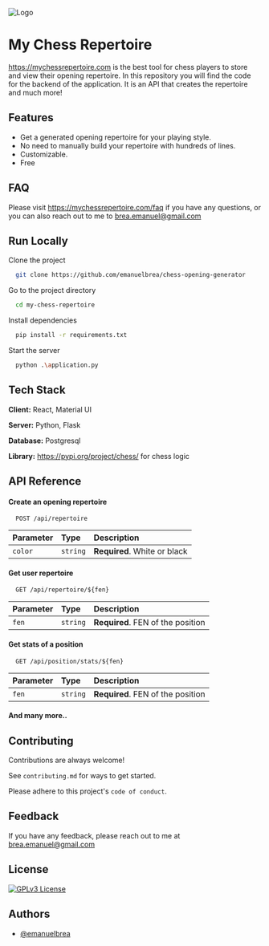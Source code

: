 
![Logo](https://mychessrepertoire.com/logo.svg)


# My Chess Repertoire

https://mychessrepertoire.com is the best tool for chess players to store and view their opening repertoire.
In this repository you will find the code for the backend of the application. It is an API that creates the repertoire and much more!


## Features

- Get a generated opening repertoire for your playing style.
- No need to manually build your repertoire with hundreds of lines.
- Customizable.
- Free


## FAQ


Please visit https://mychessrepertoire.com/faq if you have any questions, or you can also reach out to me to brea.emanuel@gmail.com



## Run Locally

Clone the project

```bash
  git clone https://github.com/emanuelbrea/chess-opening-generator
```

Go to the project directory

```bash
  cd my-chess-repertoire
```

Install dependencies

```bash
  pip install -r requirements.txt
```

Start the server

```bash
  python .\application.py
```


## Tech Stack

**Client:** React, Material UI

**Server:** Python, Flask

**Database:** Postgresql

**Library:** https://pypi.org/project/chess/ for chess logic
## API Reference

#### Create an opening repertoire

```http
  POST /api/repertoire
```

| Parameter | Type     | Description                |
| :-------- | :------- | :------------------------- |
| `color` | `string` | **Required**. White or black |

#### Get user repertoire

```http
  GET /api/repertoire/${fen}
```

| Parameter | Type     | Description                       |
| :-------- | :------- | :-------------------------------- |
| `fen`      | `string` | **Required**. FEN of the position |


#### Get stats of a position
```http
  GET /api/position/stats/${fen}
```

| Parameter | Type     | Description                       |
| :-------- | :------- | :-------------------------------- |
| `fen`      | `string` | **Required**. FEN of the position |

#### And many more..
## Contributing

Contributions are always welcome!

See `contributing.md` for ways to get started.

Please adhere to this project's `code of conduct`.


## Feedback

If you have any feedback, please reach out to me at brea.emanuel@gmail.com


## License


[![GPLv3 License](https://img.shields.io/badge/License-GPL%20v3-yellow.svg)](https://opensource.org/licenses/)

## Authors

- [@emanuelbrea](https://www.github.com/emanuelbrea)

